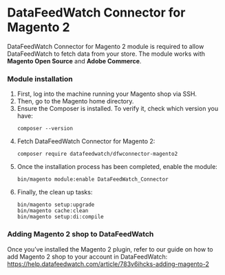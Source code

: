 # DataFeedWatch Connector for Magento 2

DataFeedWatch Connector for Magento 2 module is required to allow DataFeedWatch to fetch data from your store.
The module works with **Magento Open Source** and **Adobe Commerce**.

### Module installation
1. First, log into the machine running your Magento shop via SSH.
2. Then, go to the Magento home directory.
3. Ensure the Composer is installed. To verify it, check which version you have:
    ```
   composer --version
    ```
4. Fetch DataFeedWatch Connector for Magento 2:
    ```
    composer require datafeedwatch/dfwconnector-magento2
    ```
5. Once the installation process has been completed, enable the module:
    ```
    bin/magento module:enable DataFeedWatch_Connector
    ```
6. Finally, the clean up tasks:
    ```
    bin/magento setup:upgrade
    bin/magento cache:clean
    bin/magento setup:di:compile
    ```

### Adding Magento 2 shop to DataFeedWatch

Once you’ve installed the Magento 2 plugin, refer to our guide on how to add Magento 2 shop to your account in DataFeedWatch:
https://help.datafeedwatch.com/article/783v6ihcks-adding-magento-2

